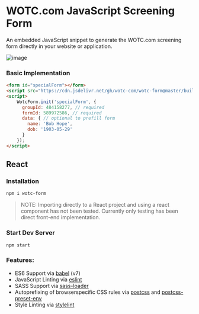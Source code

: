 # WOTC.com JavaScript Screening Form

An embedded JavaScript snippet to generate the WOTC.com screening form directly in your website or application.

![image](https://github.com/wotc-com/wotc-form/assets/6423115/91e98363-3df4-4263-80a2-3a4a1c9fb22c)

### Basic Implementation

```html
<form id="specialForm"></form>
<script src="https://cdn.jsdelivr.net/gh/wotc-com/wotc-form@master/build/js/forms.js"></script>
<script>
	WotcForm.init('specialForm', {
	  groupId: 484158277, // required
	  formId: 589972586, // required
	  data: { // optional to prefill form
	    name: 'Bob Hope',
	    dob: '1903-05-29'
	  }
	});
</script>
```

## React

### Installation

```sh
npm i wotc-form
```

> NOTE: Importing directly to a React project and using a react component has not been tested. Currently only testing has been direct front-end implementation.

### Start Dev Server

```sh
npm start
```

### Features:

- ES6 Support via [babel](https://babeljs.io/) (v7)
- JavaScript Linting via [eslint](https://eslint.org/)
- SASS Support via [sass-loader](https://github.com/jtangelder/sass-loader)
- Autoprefixing of browserspecific CSS rules via [postcss](https://postcss.org/) and [postcss-preset-env](https://github.com/csstools/postcss-preset-env)
- Style Linting via [stylelint](https://stylelint.io/)

